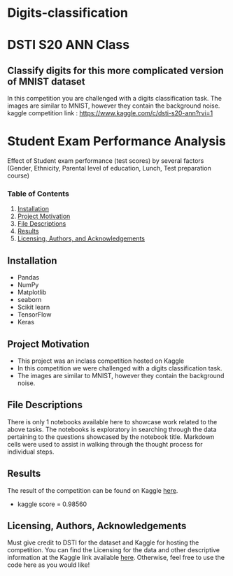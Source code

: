 # Digits-classification
# DSTI S20 ANN Class
## Classify digits for this more complicated version of MNIST dataset

In this competition you are challenged with a digits classification task. The images are similar to MNIST, however they contain the background noise.
kaggle competition link : https://www.kaggle.com/c/dsti-s20-ann?rvi=1

# Student Exam Performance Analysis
Effect of Student exam performance (test scores) by several factors (Gender, Ethnicity, Parental level of education, Lunch, Test preparation course)

### Table of Contents

1. [Installation](#installation)
2. [Project Motivation](#motivation)
3. [File Descriptions](#files)
4. [Results](#results)
5. [Licensing, Authors, and Acknowledgements](#licensing)

## Installation <a name="installation"></a>
- Pandas
- NumPy
- Matplotlib 
- seaborn
- Scikit learn
- TensorFlow
- Keras

## Project Motivation<a name="motivation"></a>

- This project was an inclass competition hosted on Kaggle
- In this competition we were challenged with a digits classification task. 
- The images are similar to MNIST, however they contain the background noise.


## File Descriptions <a name="files"></a>

There is only 1 notebooks available here to showcase work related to the above tasks.  The notebooks is exploratory in searching through the data pertaining to the questions showcased by the notebook title.  Markdown cells were used to assist in walking through the thought process for individual steps.  

## Results<a name="results"></a>
The result of the competition can be found on Kaggle [here](https://www.kaggle.com/c/dsti-s20-ann/leaderboard).
- kaggle score = 0.98560

## Licensing, Authors, Acknowledgements<a name="licensing"></a>

Must give credit to DSTI for the dataset and Kaggle for hosting the competition. You can find the Licensing for the data and other descriptive information at the Kaggle link available [here](https://www.kaggle.com/c/dsti-s20-ann/data). Otherwise, feel free to use the code here as you would like! 
